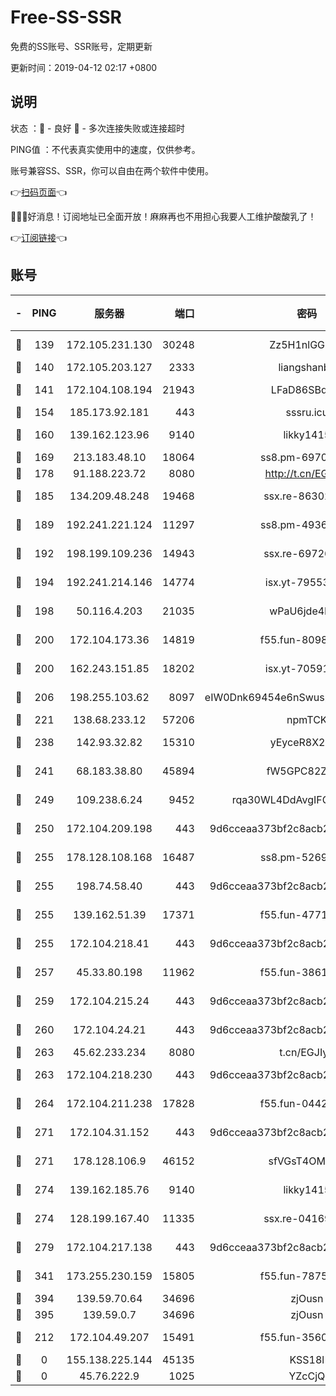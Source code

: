 # Free-SS-SSR

免费的SS账号、SSR账号，定期更新

更新时间：2019-04-12 02:17 +0800

## 说明

状态     ：🙂 - 良好 🙁 - 多次连接失败或连接超时

PING值   ：不代表真实使用中的速度，仅供参考。

账号兼容SS、SSR，你可以自由在两个软件中使用。

👉[扫码页面](https://liesauer.github.io/Free-SS-SSR/)👈

🎉🎉🎉好消息！订阅地址已全面开放！麻麻再也不用担心我要人工维护酸酸乳了！

👉[订阅链接](https://www.liesauer.net/yogurt/subscribe?ACCESS_TOKEN=DAYxR3mMaZAsaqUb)👈

## 账号

|-|PING|服务器|端口|密码|加密方式|区域|
|:----:|:----:|:-----:|-----:|:----:|:----:|:----:|
|🙂|139|172.105.231.130|30248|Zz5H1nlGGKHx|aes-256-cfb|JP|
|🙂|140|172.105.203.127|2333|liangshanbo|chacha20|JP|
|🙂|141|172.104.108.194|21943|LFaD86SBq2lY|aes-256-cfb|JP|
|🙂|154|185.173.92.181|443|sssru.icu|rc4-md5|RU|
|🙂|160|139.162.123.96|9140|likky1415|aes-256-cfb|JP|
|🙂|169|213.183.48.10|18064|ss8.pm-69704775|rc4-md5|RU|
|🙂|178|91.188.223.72|8080|http://t.cn/EGJIyrl|rc4-md5|RU|
|🙂|185|134.209.48.248|19468|ssx.re-86302752|aes-256-cfb|US|
|🙂|189|192.241.221.124|11297|ss8.pm-49366611|aes-256-cfb|US|
|🙂|192|198.199.109.236|14943|ssx.re-69726715|aes-256-cfb|US|
|🙂|194|192.241.214.146|14774|isx.yt-79553364|aes-256-cfb|US|
|🙂|198|50.116.4.203|21035|wPaU6jde4NZT|aes-256-cfb|US|
|🙂|200|172.104.173.36|14819|f55.fun-80989393|aes-256-cfb|SG|
|🙂|200|162.243.151.85|18202|isx.yt-70591909|aes-256-cfb|US|
|🙂|206|198.255.103.62|8097|eIW0Dnk69454e6nSwuspv9DmS201tQ0D|aes-256-cfb|US|
|🙂|221|138.68.233.12|57206|npmTCK|rc4-md5|US|
|🙂|238|142.93.32.82|15310|yEyceR8X2EVd|aes-256-cfb|GB|
|🙂|241|68.183.38.80|45894|fW5GPC82Z97G|aes-256-cfb|GB|
|🙂|249|109.238.6.24|9452|rqa30WL4DdAvgIFG6Fs3znzTa|aes-256-cfb|FR|
|🙂|250|172.104.209.198|443|9d6cceaa373bf2c8acb22e60b6a58be6|aes-256-cfb|US|
|🙂|255|178.128.108.168|16487|ss8.pm-52699195|aes-256-cfb|SG|
|🙂|255|198.74.58.40|443|9d6cceaa373bf2c8acb22e60b6a58be6|aes-256-cfb|US|
|🙂|255|139.162.51.39|17371|f55.fun-47715788|aes-256-cfb|SG|
|🙂|255|172.104.218.41|443|9d6cceaa373bf2c8acb22e60b6a58be6|aes-256-cfb|US|
|🙂|257|45.33.80.198|11962|f55.fun-38615742|aes-256-cfb|US|
|🙂|259|172.104.215.24|443|9d6cceaa373bf2c8acb22e60b6a58be6|aes-256-cfb|US|
|🙂|260|172.104.24.21|443|9d6cceaa373bf2c8acb22e60b6a58be6|aes-256-cfb|US|
|🙂|263|45.62.233.234|8080|t.cn/EGJIyrl|rc4-md5|CA|
|🙂|263|172.104.218.230|443|9d6cceaa373bf2c8acb22e60b6a58be6|aes-256-cfb|US|
|🙂|264|172.104.211.238|17828|f55.fun-04428488|aes-256-cfb|US|
|🙂|271|172.104.31.152|443|9d6cceaa373bf2c8acb22e60b6a58be6|aes-256-cfb|US|
|🙂|271|178.128.106.9|46152|sfVGsT4OMxHC|aes-256-cfb|SG|
|🙂|274|139.162.185.76|9140|likky1415|aes-256-cfb|DE|
|🙂|274|128.199.167.40|11335|ssx.re-04169408|aes-256-cfb|SG|
|🙂|279|172.104.217.138|443|9d6cceaa373bf2c8acb22e60b6a58be6|aes-256-cfb|US|
|🙂|341|173.255.230.159|15805|f55.fun-78754827|aes-256-cfb|US|
|🙂|394|139.59.70.64|34696|zjOusn|chacha20|IN|
|🙂|395|139.59.0.7|34696|zjOusn|chacha20|IN|
|🙂|212|172.104.49.207|15491|f55.fun-35608274|aes-256-cfb|SG|
|🙁|0|155.138.225.144|45135|KSS18l|rc4-md5|US|
|🙁|0|45.76.222.9|1025|YZcCjQ|rc4-md5|JP|
